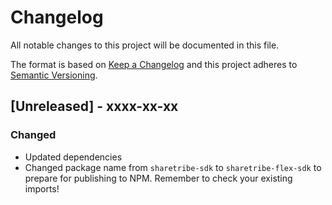 # Changelog

All notable changes to this project will be documented in this file.

The format is based on [Keep a
Changelog](http://keepachangelog.com/en/1.0.0/) and this project
adheres to [Semantic Versioning](http://semver.org/spec/v2.0.0.html).

## [Unreleased] - xxxx-xx-xx

### Changed

- Updated dependencies
- Changed package name from `sharetribe-sdk` to `sharetribe-flex-sdk`
  to prepare for publishing to NPM. Remember to check your existing
  imports!
